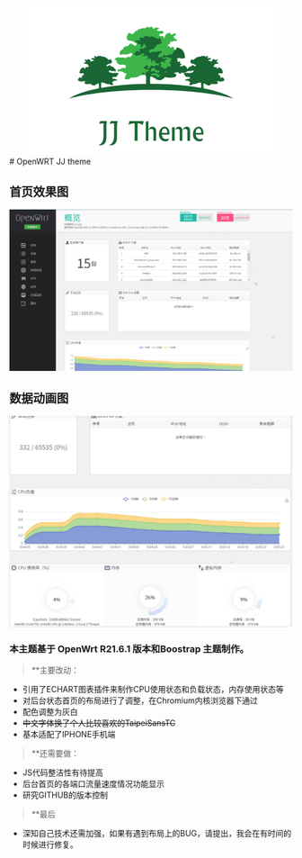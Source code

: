 <div align=center>
<img src="https://github.com/netitgo/staff/blob/main/JJ%20Logo.png?raw=true">
</div>
# OpenWRT JJ theme

## 首页效果图
<div align=center>
<img src="https://github.com/netitgo/staff/blob/main/screenshots_main.png?raw=true">
</div>

## 数据动画图
<div align=center>
<img src="https://github.com/netitgo/staff/blob/main/screenshots_main.gif?raw=true">
</div>

### 本主题基于 OpenWrt R21.6.1 版本和Boostrap 主题制作。

>**主要改动：
- 引用了ECHART图表插件来制作CPU使用状态和负载状态，内存使用状态等
- 对后台状态首页的布局进行了调整，在Chromium内核浏览器下通过
- 配色调整为灰白
- ~~中文字体换了个人比较喜欢的TaipeiSansTC~~
- 基本适配了IPHONE手机端

>**还需要做：
- JS代码整洁性有待提高
- 后台首页的各端口流量速度情况功能显示
- 研究GITHUB的版本控制

>**最后
- 深知自己技术还需加强，如果有遇到布局上的BUG，请提出，我会在有时间的时候进行修复。

